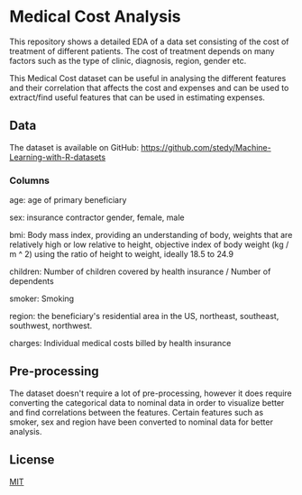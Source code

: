 # Medical Cost Analysis

This repository shows a detailed EDA of a data set consisting of the cost of treatment of different patients. The cost of treatment depends on many factors such as the type of clinic, diagnosis, region, gender etc. 

This Medical Cost dataset can be useful in analysing the different features and their correlation that affects the cost and expenses and can be used to extract/find useful features that can be used in estimating expenses.  

## Data

The dataset is available on GitHub: https://github.com/stedy/Machine-Learning-with-R-datasets

 ### Columns 

age: age of primary beneficiary

sex: insurance contractor gender, female, male

bmi: Body mass index, providing an understanding of body, weights that are relatively high or low relative to height, objective index of body weight (kg / m ^ 2) using the ratio of height to weight, ideally 18.5 to 24.9

children: Number of children covered by health insurance / Number of dependents

smoker: Smoking

region: the beneficiary's residential area in the US, northeast, southeast, southwest, northwest.

charges: Individual medical costs billed by health insurance

## Pre-processing

The dataset doesn't require a lot of pre-processing, however it does require converting the categorical data to nominal data in order to visualize better and find correlations between the features. Certain features such as smoker, sex and region have been converted to nominal data for better analysis.



## License
[MIT](https://choosealicense.com/licenses/mit/)
